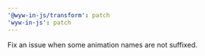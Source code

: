 ```yaml
---
'@wyw-in-js/transform': patch
'wyw-in-js': patch
---
```


Fix an issue when some animation names are not suffixed.
